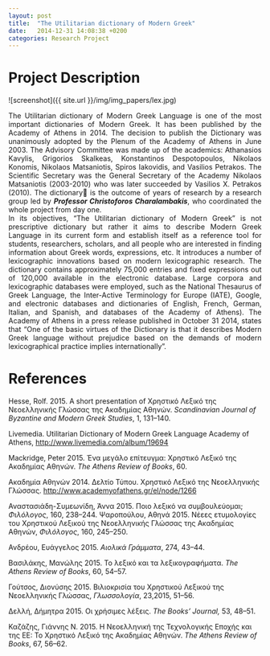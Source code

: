 ```yaml
---
layout: post
title:  "The Utilitarian dictionary of Modern Greek"
date:   2014-12-31 14:08:38 +0200
categories: Research Project
---
```


# Project Description

![screenshot]({{ site.url }}/img/img_papers/lex.jpg)

<div style="text-align:justify">The Utilitarian dictionary of Modern Greek Language is one of the most important dictionaries of Modern Greek. It has been published by the Academy of Athens in 2014. The decision to publish the Dictionary was unanimously adopted by the Plenum of the Academy of Athens in June 2003. The Advisory Committee was made up of the academics: Athanasios Kavylis, Grigorios Skalkeas, Konstantinos Despotopoulos, Nikolaos Konomis, Nikolaos Matsaniotis, Spiros Iakovidis, and Vasilios Petrakos. The Scientific Secretary was the General Secretary of the Academy Nikolaos Matsaniotis (2003-2010) who was later succeeded by Vasilios X. Petrakos (2010).  The dictionary is the outcome of years of research by a research group led by <b><i>Professor Christoforos Charalambakis</i></b>, who coordinated the whole project from day one.</div>

<div style="text-align:justify"> In its objectives, “The Utilitarian dictionary of Modern Greek” is not prescriptive dictionary but rather it aims to describe Modern Greek Language in its current form and establish itself as a reference tool for students, researchers, scholars, and all people who are interested in finding information about Greek  words, expressions, etc. It introduces a number of lexicographic innovations based on modern lexicographic research. The dictionary contains approximately 75,000 entries and fixed expressions out of 120,000 available in the electronic database. Large corpora and lexicographic databases were employed, such as the National Thesaurus of Greek Language, the Inter-Active Terminology for Europe (IATE), Google, and electronic databases and dictionaries of English, French, German, Italian, and Spanish, and databases of the Academy of Athens). The Academy of Athens in a press release published in October 31 2014, states that “One of the basic virtues of the Dictionary is that it describes Modern Greek language without prejudice based on the demands of modern lexicographical practice implies internationally”.</div>

# References
Hesse, Rolf. 2015. A short presentation of Χρηστικό Λεξικό της Νεοελληνικής Γλώσσας της Ακαδημίας Αθηνών. *Scandinavian Journal of Byzantine and Modern Greek Studies*, 1, 131–140.

Livemedia. Utilitarian Dictionary of Modern Greek Language Academy of Athens, http://www.livemedia.com/album/19694

Mackridge, Peter 2015. Ένα μεγάλο επίτευγμα: Χρηστικό Λεξικό της Ακαδημίας Αθηνών. *The Athens Review of Books*, 60.

Ακαδημία Αθηνών 2014. Δελτίο Τύπου. Χρηστικό Λεξικό της Νεοελληνικής Γλώσσας. http://www.academyofathens.gr/el/node/1266

Αναστασιάδη-Συμεωνίδη, Άννα 2015. Ποιο λεξικό να συμβουλεύομαι; *Φιλόλογος*, 160, 238–244. Ψαροπούλου, Αθηνά 2015. Νέεες ετυμολογίες του Χρηστικού Λεξικού της Νεοελληνικής Γλώσσας της Ακαδημίας Αθηνών, *Φιλόλογος*, 160, 245–250.

Ανδρέου, Ευάγγελος 2015. *Αιολικά Γράμματα*, 274, 43–44.

Βασιλάκης, Μανώλης 2015. Το λεξικό και τα λεξικογραφήματα. *The Athens Review of Books*, 60, 54–57.

Γούτσος, Διονύσης 2015. Βιλιοκρισία του Χρηστικού Λεξικού της Νεοελληνικής Γλώσσας, *Γλωσσολογία*, 23,2015, 51–56.

Δελλή, Δήμητρα 2015. Οι χρήσιμες λέξεις. *The Books’ Journal,* 53, 48–51.

Καζάζης, Γιάννης Ν. 2015. Η Νεοελληνική της Τεχνολογικής Εποχής και της ΕΕ: Το Χρηστικό Λεξικό της Ακαδημίας Αθηνών. *The Athens Review of Books*, 67, 56–62.
